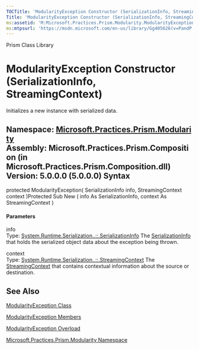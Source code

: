 ```yaml
---
TOCTitle: 'ModularityException Constructor (SerializationInfo, StreamingContext)'
Title: 'ModularityException Constructor (SerializationInfo, StreamingContext) (Microsoft.Practices.Prism.Modularity)'
ms:assetid: 'M:Microsoft.Practices.Prism.Modularity.ModularityException.\#ctor(System.Runtime.Serialization.SerializationInfo,System.Runtime.Serialization.StreamingContext)'
ms:mtpsurl: 'https://msdn.microsoft.com/en-us/library/Gg405626(v=PandP.50)'
---
```


Prism Class Library

ModularityException Constructor (SerializationInfo, StreamingContext)
=====================================================================

Initializes a new instance with serialized data.

**Namespace:** [Microsoft.Practices.Prism.Modularity](https://msdn.microsoft.com/n:microsoft.practices.prism.modularity)
**Assembly:** Microsoft.Practices.Prism.Composition (in Microsoft.Practices.Prism.Composition.dll) Version: 5.0.0.0 (5.0.0.0)
Syntax
------

<span id="syntaxToggle"></span>protected ModularityException( SerializationInfo info, StreamingContext context )Protected Sub New ( info As SerializationInfo, context As StreamingContext )
#### Parameters

info  
Type: [System.Runtime.Serialization..::.SerializationInfo](http://msdn2.microsoft.com/en-us/library/a9b6042e)
The [SerializationInfo](http://msdn2.microsoft.com/en-us/library/a9b6042e) that holds the serialized object data about the exception being thrown.

context  
Type: [System.Runtime.Serialization..::.StreamingContext](http://msdn2.microsoft.com/en-us/library/t16abws5)
The [StreamingContext](http://msdn2.microsoft.com/en-us/library/t16abws5) that contains contextual information about the source or destination.

See Also
--------

<span id="seeAlsoToggle"></span>
[ModularityException Class](https://msdn.microsoft.com/t:microsoft.practices.prism.modularity.modularityexception)

[ModularityException Members](https://msdn.microsoft.com/allmembers.t:microsoft.practices.prism.modularity.modularityexception)

[ModularityException Overload](https://msdn.microsoft.com/overload:microsoft.practices.prism.modularity.modularityexception.)

[Microsoft.Practices.Prism.Modularity Namespace](https://msdn.microsoft.com/n:microsoft.practices.prism.modularity)
